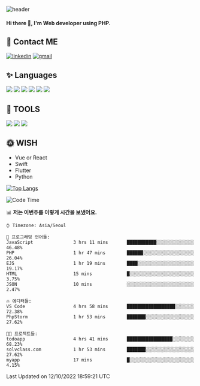 ![header](https://capsule-render.vercel.app/api?type=waving&color=auto&height=300&section=header&text=Elin&fontSize=90&animation=twinkling)

#### Hi there 👋, I'm <b>Web developer</b> using PHP. ####

<!--
- 🔭 I’m currently working on Uniwill
- 🌱 I’m currently learning Vue or React or Python.
-->

<!---#### I am PHP developer --->

## 💌 Contact ME ###
[<img src='https://img.shields.io/badge/-EunjiKo-%230A66C2?style=flat-square&logo=LinkedIn&logoColor=white' alt='linkedin'>](https://www.linkedin.com/in/https://www.linkedin.com/in/eunji-ko-00a907164//)  [<img src='https://img.shields.io/badge/-einee214%40gmail.com-%23EA4335?style=flat-square&logo=Gmail&logoColor=white' alt='gmail'>](einee214@gmail.com)  


## ✨ Languages
<img src='https://img.shields.io/badge/-PHP-%23777BB4?style=for-the-badge&logo=PHP&logoColor=white'> <img src='https://img.shields.io/badge/-Laravel-%23FF2D20?style=for-the-badge&logo=Laravel&logoColor=white'> <img src='https://img.shields.io/badge/Jquery-%230769AD?style=for-the-badge&logo=Jquery&logoColor=white'> <img src='https://img.shields.io/badge/CSS3-%231572B6?style=for-the-badge&logo=CSS3&logoColor=white'> <img src='https://img.shields.io/badge/Bootstrap-%237952B3?style=for-the-badge&logo=Bootstrap&logoColor=white' > <img src='https://img.shields.io/badge/MySQL-%234479A1?style=for-the-badge&logo=MySQL&logoColor=white' >

## 🌷 TOOLS
<img src='https://img.shields.io/badge/PHPSTORM-%23000000?style=for-the-badge&logo=PhpStorm&logoColor=white' > <img src='https://img.shields.io/badge/GitLab-%23FCA121?style=for-the-badge&logo=GitLab&logoColor=white' > <img src='https://img.shields.io/badge/GitHub-%23181717?style=for-the-badge&logo=GitHub&logoColor=white'>


## 🌞 WISH
- Vue or React
- Swift
- Flutter
- Python


[![Top Langs](https://github-readme-stats.vercel.app/api/top-langs/?username=ein214&layout=compact)](https://github.com/anuraghazra/github-readme-stats)

<!--START_SECTION:waka-->
![Code Time](http://img.shields.io/badge/Code%20Time-2%2C316%20hrs%2051%20mins-blue)

📊 **저는 이번주를 이렇게 시간을 보냈어요.** 

```text
⌚︎ Timezone: Asia/Seoul

💬 프로그래밍 언어들: 
JavaScript               3 hrs 11 mins       ███████████░░░░░░░░░░░░░░   46.48% 
PHP                      1 hr 47 mins        ██████░░░░░░░░░░░░░░░░░░░   26.04% 
EJS                      1 hr 19 mins        ████░░░░░░░░░░░░░░░░░░░░░   19.17% 
HTML                     15 mins             █░░░░░░░░░░░░░░░░░░░░░░░░   3.75% 
JSON                     10 mins             ░░░░░░░░░░░░░░░░░░░░░░░░░   2.47%

🔥 에디터들: 
VS Code                  4 hrs 58 mins       ██████████████████░░░░░░░   72.38% 
PhpStorm                 1 hr 53 mins        ███████░░░░░░░░░░░░░░░░░░   27.62%

🐱‍💻 프로젝트들: 
todoapp                  4 hrs 41 mins       █████████████████░░░░░░░░   68.23% 
solvclass.com            1 hr 53 mins        ███████░░░░░░░░░░░░░░░░░░   27.62% 
myapp                    17 mins             █░░░░░░░░░░░░░░░░░░░░░░░░   4.15%

```


 Last Updated on 12/10/2022 18:59:21 UTC
<!--END_SECTION:waka-->

<!---![GitHub stats](https://github-readme-stats.vercel.app/api?username=ein214&show_icons=true&theme=dracula)  --->



